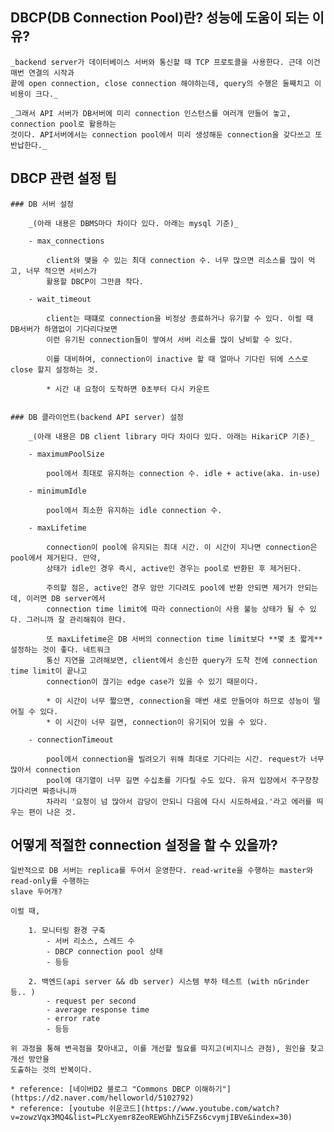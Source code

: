 ## DBCP(DB Connection Pool)란? 성능에 도움이 되는 이유?

    _backend server가 데이터베이스 서버와 통신할 때 TCP 프로토콜을 사용한다. 근데 이건 매번 연결의 시작과
    끝에 open connection, close connection 해야하는데, query의 수행은 둘째치고 이 비용이 크다._

    _그래서 API 서버가 DB서버에 미리 connection 인스턴스를 여러개 만들어 놓고, connection pool로 활용하는
    것이다. API서버에서는 connection pool에서 미리 생성해둔 connection을 갖다쓰고 또 반납한다._


## DBCP 관련 설정 팁

    ### DB 서버 설정

        _(아래 내용은 DBMS마다 차이다 있다. 아래는 mysql 기준)_

        - max_connections

            client와 맺을 수 있는 최대 connection 수. 너무 많으면 리소스를 많이 먹고, 너무 적으면 서비스가
            활용할 DBCP이 그만큼 작다.

        - wait_timeout

            client는 때떄로 connection을 비정상 종료하거나 유기할 수 있다. 이럴 때 DB서버가 하염없이 기다리다보면
            이런 유기된 connection들이 쌓여서 서버 리소를 많이 낭비할 수 있다.

            이를 대비하여, connection이 inactive 할 때 얼마나 기다린 뒤에 스스로 close 할지 설정하는 것.

            * 시간 내 요청이 도착하면 0초부터 다시 카운트


    ### DB 클라이언트(backend API server) 설정

        _(아래 내용은 DB client library 마다 차이다 있다. 아래는 HikariCP 기준)_

        - maximumPoolSize

            pool에서 최대로 유지하는 connection 수. idle + active(aka. in-use)

        - minimumIdle

            pool에서 최소한 유지하는 idle connection 수.

        - maxLifetime

            connection이 pool에 유지되는 최대 시간. 이 시간이 지나면 connection은 pool에서 제거된다. 만약,
            상태가 idle인 경우 즉시, active인 경우는 pool로 반환된 후 제거된다.

            주의할 점은, active인 경우 암만 기다려도 pool에 반환 안되면 제거가 안되는데, 이러면 DB server에서
            connection time limit에 따라 connection이 사용 불능 상태가 될 수 있다. 그러니까 잘 관리해줘야 한다.

            또 maxLifetime은 DB 서버의 connection time limit보다 **몇 초 짧게** 설정하는 것이 좋다. 네트워크
            통신 지연을 고려해보면, client에서 송신한 query가 도착 전에 connection time limit이 끝나고
            connection이 끊기는 edge case가 있을 수 있기 때문이다.

            * 이 시간이 너무 짧으면, connection을 매번 새로 만들어야 하므로 성능이 떨어질 수 있다.
            * 이 시간이 너무 길면, connection이 유기되어 있을 수 있다.

        - connectionTimeout

            pool에서 connection을 빌려오기 위해 최대로 기다리는 시간. request가 너무 많아서 connection
            pool에 대기열이 너무 길면 수십초를 기다릴 수도 있다. 유저 입장에서 주구장창 기다리면 짜증나니까
            차라리 '요청이 넘 많아서 감당이 안되니 다음에 다시 시도하세요.'라고 에러를 띄우는 편이 나은 것.


## 어떻게 적절한 connection 설정을 할 수 있을까?

    일반적으로 DB 서버는 replica를 두어서 운영한다. read-write을 수행하는 master와 read-only를 수행하는
    slave 두어개?

    이럴 때,

        1. 모니터링 환경 구축
            - 서버 리소스, 스레드 수
            - DBCP connection pool 상태
            - 등등

        2. 백엔드(api server && db server) 시스템 부하 테스트 (with nGrinder 등.. )
            - request per second
            - average response time
            - error rate
            - 등등

    위 과정을 통해 변곡점을 찾아내고, 이를 개선할 필요를 따지고(비지니스 관점), 원인을 찾고 개선 방안을
    도출하는 것의 반복이다.

    * reference: [네이버D2 블로그 "Commons DBCP 이해하기"](https://d2.naver.com/helloworld/5102792)
    * reference: [youtube 쉬운코드](https://www.youtube.com/watch?v=zowzVqx3MQ4&list=PLcXyemr8ZeoREWGhhZi5FZs6cvymjIBVe&index=30)

